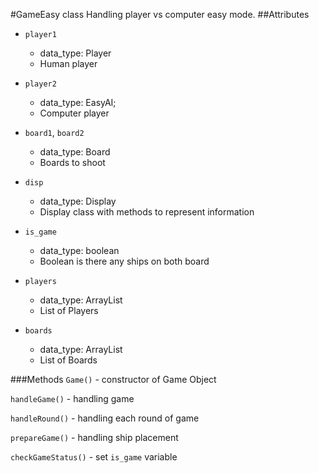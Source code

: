 #GameEasy class
Handling player vs computer easy mode.
##Attributes
* `player1`
  * data_type: Player
  * Human player

* `player2`
  * data_type: EasyAI;
  * Computer player

* `board1`, `board2`
  * data_type: Board
  * Boards to shoot

* `disp`
  * data_type: Display
  * Display class with methods to represent information

* `is_game`
  * data_type: boolean
  * Boolean is there any ships on both board

* `players`
  * data_type: ArrayList<Player>
  * List of Players

* `boards`
  * data_type: ArrayList<Board>
  * List of Boards


###Methods
`Game()` - constructor of Game Object

`handleGame()` - handling game

`handleRound()` - handling each round of game

`prepareGame()` - handling ship placement

`checkGameStatus()` - set `is_game` variable